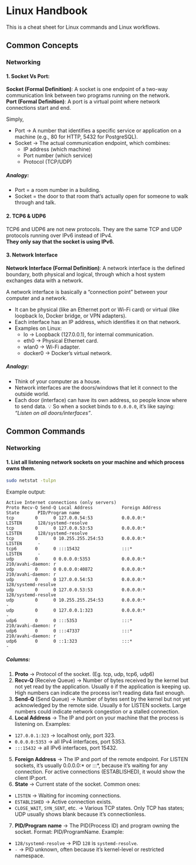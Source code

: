 # Linux Handbook
This is a cheat sheet for Linux commands and Linux workflows.

## Common Concepts
### Networking
#### 1. Socket Vs Port:
**Socket (Formal Definition)**: A socket is one endpoint of a two-way communication link between two programs running on the network.<br>
**Port (Formal Definition)**: A port is a virtual point where network connections start and end.

Simply,
- Port → A number that identifies a specific service or application on a machine (e.g., 80 for HTTP, 5432 for PostgreSQL).
- Socket → The actual communication endpoint, which combines:
  + IP address (which machine)
  + Port number (which service)
  + Protocol (TCP/UDP)

##### Analogy:
- Port = a room number in a building.
- Socket = the door to that room that’s actually open for someone to walk through and talk.
  
#### 2. TCP6 & UDP6
TCP6 and UDP6 are not new protocols. They are the same TCP and UDP protocols running over IPv6 instead of IPv4.<br>
**They only say that the socket is using IPv6.**

#### 3. Network Interface
**Network Interface (Formal Definition)**:  A network interface is the defined boundary, both physical and logical, through which a host system exchanges data with a network.

A network interface is basically a “connection point” between your computer and a network.
- It can be physical (like an Ethernet port or Wi-Fi card) or virtual (like loopback lo, Docker bridge, or VPN adapters).
- Each interface has an IP address, which identifies it on that network.
- Examples on Linux:
  - lo → Loopback (127.0.0.1), for internal communication.
  - eth0 → Physical Ethernet card.
  - wlan0 → Wi-Fi adapter.
  - docker0 → Docker’s virtual network.

##### Analogy:
- Think of your computer as a house.
- Network interfaces are the doors/windows that let it connect to the outside world.
- Each door (interface) can have its own address, so people know where to send data.
💡 So when a socket binds to ```0.0.0.0```, it’s like saying: *“Listen on all doors/interfaces”*.

## Common Commands
### Networking
#### 1. List all listening network sockets on your machine and which process owns them.
```bash
sudo netstat -tulpn
```
Example output:
```
Active Internet connections (only servers)
Proto Recv-Q Send-Q Local Address           Foreign Address         State       PID/Program name
tcp        0      0 127.0.0.54:53           0.0.0.0:*               LISTEN      128/systemd-resolve
tcp        0      0 127.0.0.53:53           0.0.0.0:*               LISTEN      128/systemd-resolve
tcp        0      0 10.255.255.254:53       0.0.0.0:*               LISTEN      -
tcp6       0      0 :::15432                :::*                    LISTEN      -
udp        0      0 0.0.0.0:5353            0.0.0.0:*                           210/avahi-daemon: r
udp        0      0 0.0.0.0:40872           0.0.0.0:*                           210/avahi-daemon: r
udp        0      0 127.0.0.54:53           0.0.0.0:*                           128/systemd-resolve
udp        0      0 127.0.0.53:53           0.0.0.0:*                           128/systemd-resolve
udp        0      0 10.255.255.254:53       0.0.0.0:*                           -
udp        0      0 127.0.0.1:323           0.0.0.0:*                           -
udp6       0      0 :::5353                 :::*                                210/avahi-daemon: r
udp6       0      0 :::47337                :::*                                210/avahi-daemon: r
udp6       0      0 ::1:323                 :::*                                -
```
##### Columns:
1. **Proto** → Protocol of the socket. (Eg. tcp, udp, tcp6, udp6)
2. **Recv-Q** (Receive Queue) → Number of bytes received by the kernel but not yet read by the application. Usually ```0``` if the application is keeping up. High numbers can indicate the process isn’t reading data fast enough.
3. **Send-Q** (Send Queue) → Number of bytes sent by the kernel but not yet acknowledged by the remote side. Usually ```0``` for LISTEN sockets. Large numbers could indicate network congestion or a stalled connection.
4. **Local Address** → The IP and port on your machine that the process is listening on.
Examples:
- ```127.0.0.1:323``` → localhost only, port 323.
- ```0.0.0.0:5353``` → all IPv4 interfaces, port 5353.
- ```:::15432``` → all IPv6 interfaces, port 15432.
5. **Foreign Address** → The IP and port of the remote endpoint. For LISTEN sockets, it’s usually 0.0.0.0:* or :::*, because it’s waiting for any connection. For active connections (ESTABLISHED), it would show the client IP:port.
6. **State** → Current state of the socket.
Common ones:
- ```LISTEN``` → Waiting for incoming connections.
- ```ESTABLISHED``` → Active connection exists.
- ```CLOSE_WAIT```, ```SYN_SENT```, etc. → Various TCP states.
Only TCP has states; UDP usually shows blank because it’s connectionless.
7. **PID/Program name** → The PID(Process ID) and program owning the socket. Format: PID/ProgramName.
Example:
- ```128/systemd-resolve``` → PID ```128``` is ```systemd-resolve```.
- ```-``` → PID unknown, often because it’s kernel-level or restricted namespace.

